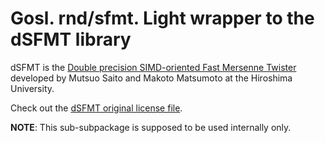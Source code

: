 # Gosl. rnd/sfmt. Light wrapper to the dSFMT library

dSFMT is the [Double precision SIMD-oriented Fast Mersenne Twister](http://www.math.sci.hiroshima-u.ac.jp/~m-mat/MT/SFMT/) developed by Mutsuo Saito and Makoto
Matsumoto at the Hiroshima University.

Check out the [dSFMT original license file](https://github.com/lei006/gomath/blob/master/rnd/dsfmt/LICENSE-dSFMT.txt).

**NOTE**: This sub-subpackage is supposed to be used internally only.
